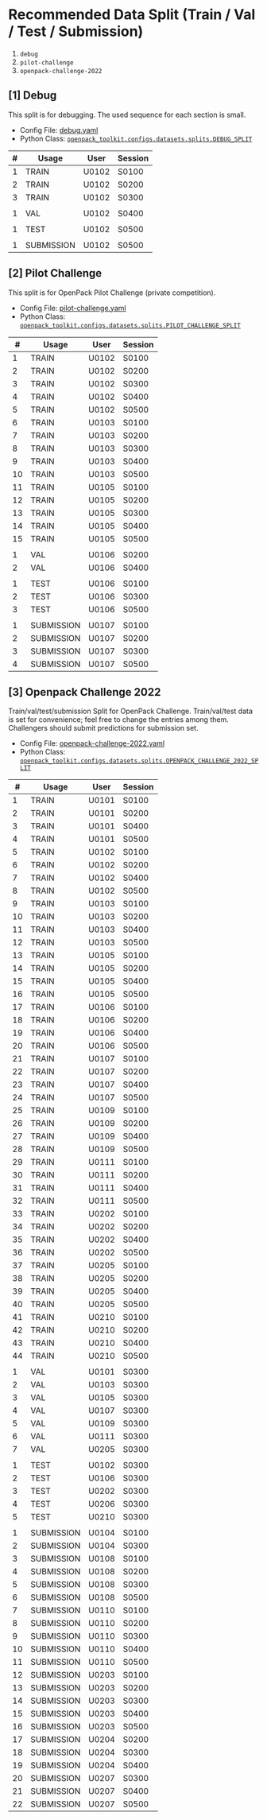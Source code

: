 # Recommended Data Split (Train / Val / Test / Submission)

1. `debug`
1. `pilot-challenge`
1. `openpack-challenge-2022`

## [1] Debug

This split is for debugging. The used sequence for each section is small.

- Config File: [debug.yaml](../configs/dataset/split/debug.yaml)
- Python Class: [`openpack_toolkit.configs.datasets.splits.DEBUG_SPLIT`](../openpack_toolkit/configs/datasets/splits.py)

| # | Usage |User | Session | 
|---|-------|------|---------|
| 1 | TRAIN | U0102 | S0100 |
| 2 | TRAIN | U0102 | S0200 |
| 3 | TRAIN | U0102 | S0300 |
|  |  |  |  |
| 1 | VAL | U0102 | S0400 |
|  |  |  |  |
| 1 | TEST | U0102 | S0500 |
|  |  |  |  |
| 1 | SUBMISSION | U0102 | S0500 |

## [2] Pilot Challenge

This split is for OpenPack Pilot Challenge (private competition).

- Config File: [pilot-challenge.yaml](../configs/dataset/split/pilot-challenge.yaml)
- Python Class: [`openpack_toolkit.configs.datasets.splits.PILOT_CHALLENGE_SPLIT`](../openpack_toolkit/configs/datasets/splits.py)

| # | Usage |User | Session | 
|---|-------|------|---------|
| 1 | TRAIN | U0102 | S0100 |
| 2 | TRAIN | U0102 | S0200 |
| 3 | TRAIN | U0102 | S0300 |
| 4 | TRAIN | U0102 | S0400 |
| 5 | TRAIN | U0102 | S0500 |
| 6 | TRAIN | U0103 | S0100 |
| 7 | TRAIN | U0103 | S0200 |
| 8 | TRAIN | U0103 | S0300 |
| 9 | TRAIN | U0103 | S0400 |
| 10 | TRAIN | U0103 | S0500 |
| 11 | TRAIN | U0105 | S0100 |
| 12 | TRAIN | U0105 | S0200 |
| 13 | TRAIN | U0105 | S0300 |
| 14 | TRAIN | U0105 | S0400 |
| 15 | TRAIN | U0105 | S0500 |
|  |  |  |  |
| 1 | VAL | U0106 | S0200 |
| 2 | VAL | U0106 | S0400 |
|  |  |  |  |
| 1 | TEST | U0106 | S0100 |
| 2 | TEST | U0106 | S0300 |
| 3 | TEST | U0106 | S0500 |
|  |  |  |  |
| 1 | SUBMISSION | U0107 | S0100 |
| 2 | SUBMISSION | U0107 | S0200 |
| 3 | SUBMISSION | U0107 | S0300 |
| 4 | SUBMISSION | U0107 | S0500 |

## [3] Openpack Challenge 2022

Train/val/test/submission Split for OpenPack Challenge. Train/val/test data is set for convenience; feel free to change the entries among them. Challengers should submit predictions for submission set.

- Config File: [openpack-challenge-2022.yaml](../configs/dataset/split/openpack-challenge-2022.yaml)
- Python Class: [`openpack_toolkit.configs.datasets.splits.OPENPACK_CHALLENGE_2022_SPLIT`](../openpack_toolkit/configs/datasets/splits.py)

| # | Usage |User | Session | 
|---|-------|------|---------|
| 1 | TRAIN | U0101 | S0100 |
| 2 | TRAIN | U0101 | S0200 |
| 3 | TRAIN | U0101 | S0400 |
| 4 | TRAIN | U0101 | S0500 |
| 5 | TRAIN | U0102 | S0100 |
| 6 | TRAIN | U0102 | S0200 |
| 7 | TRAIN | U0102 | S0400 |
| 8 | TRAIN | U0102 | S0500 |
| 9 | TRAIN | U0103 | S0100 |
| 10 | TRAIN | U0103 | S0200 |
| 11 | TRAIN | U0103 | S0400 |
| 12 | TRAIN | U0103 | S0500 |
| 13 | TRAIN | U0105 | S0100 |
| 14 | TRAIN | U0105 | S0200 |
| 15 | TRAIN | U0105 | S0400 |
| 16 | TRAIN | U0105 | S0500 |
| 17 | TRAIN | U0106 | S0100 |
| 18 | TRAIN | U0106 | S0200 |
| 19 | TRAIN | U0106 | S0400 |
| 20 | TRAIN | U0106 | S0500 |
| 21 | TRAIN | U0107 | S0100 |
| 22 | TRAIN | U0107 | S0200 |
| 23 | TRAIN | U0107 | S0400 |
| 24 | TRAIN | U0107 | S0500 |
| 25 | TRAIN | U0109 | S0100 |
| 26 | TRAIN | U0109 | S0200 |
| 27 | TRAIN | U0109 | S0400 |
| 28 | TRAIN | U0109 | S0500 |
| 29 | TRAIN | U0111 | S0100 |
| 30 | TRAIN | U0111 | S0200 |
| 31 | TRAIN | U0111 | S0400 |
| 32 | TRAIN | U0111 | S0500 |
| 33 | TRAIN | U0202 | S0100 |
| 34 | TRAIN | U0202 | S0200 |
| 35 | TRAIN | U0202 | S0400 |
| 36 | TRAIN | U0202 | S0500 |
| 37 | TRAIN | U0205 | S0100 |
| 38 | TRAIN | U0205 | S0200 |
| 39 | TRAIN | U0205 | S0400 |
| 40 | TRAIN | U0205 | S0500 |
| 41 | TRAIN | U0210 | S0100 |
| 42 | TRAIN | U0210 | S0200 |
| 43 | TRAIN | U0210 | S0400 |
| 44 | TRAIN | U0210 | S0500 |
|  |  |  |  |
| 1 | VAL | U0101 | S0300 |
| 2 | VAL | U0103 | S0300 |
| 3 | VAL | U0105 | S0300 |
| 4 | VAL | U0107 | S0300 |
| 5 | VAL | U0109 | S0300 |
| 6 | VAL | U0111 | S0300 |
| 7 | VAL | U0205 | S0300 |
|  |  |  |  |
| 1 | TEST | U0102 | S0300 |
| 2 | TEST | U0106 | S0300 |
| 3 | TEST | U0202 | S0300 |
| 4 | TEST | U0206 | S0300 |
| 5 | TEST | U0210 | S0300 |
|  |  |  |  |
| 1 | SUBMISSION | U0104 | S0100 |
| 2 | SUBMISSION | U0104 | S0300 |
| 3 | SUBMISSION | U0108 | S0100 |
| 4 | SUBMISSION | U0108 | S0200 |
| 5 | SUBMISSION | U0108 | S0300 |
| 6 | SUBMISSION | U0108 | S0500 |
| 7 | SUBMISSION | U0110 | S0100 |
| 8 | SUBMISSION | U0110 | S0200 |
| 9 | SUBMISSION | U0110 | S0300 |
| 10 | SUBMISSION | U0110 | S0400 |
| 11 | SUBMISSION | U0110 | S0500 |
| 12 | SUBMISSION | U0203 | S0100 |
| 13 | SUBMISSION | U0203 | S0200 |
| 14 | SUBMISSION | U0203 | S0300 |
| 15 | SUBMISSION | U0203 | S0400 |
| 16 | SUBMISSION | U0203 | S0500 |
| 17 | SUBMISSION | U0204 | S0200 |
| 18 | SUBMISSION | U0204 | S0300 |
| 19 | SUBMISSION | U0204 | S0400 |
| 20 | SUBMISSION | U0207 | S0300 |
| 21 | SUBMISSION | U0207 | S0400 |
| 22 | SUBMISSION | U0207 | S0500 |

